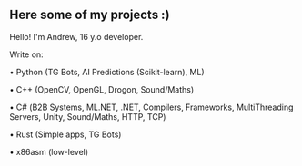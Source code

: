 ## Here some of my projects :)

Hello! I'm Andrew, 16 y.o developer.

Write on:

• Python (TG Bots, AI Predictions (Scikit-learn), ML)

• C++ (OpenCV, OpenGL, Drogon, Sound/Maths)

• С# (B2B Systems, ML.NET, .NET, Compilers, Frameworks, MultiThreading Servers, Unity, Sound/Maths, HTTP, TCP)

• Rust (Simple apps, TG Bots)

• x86asm (low-level)





